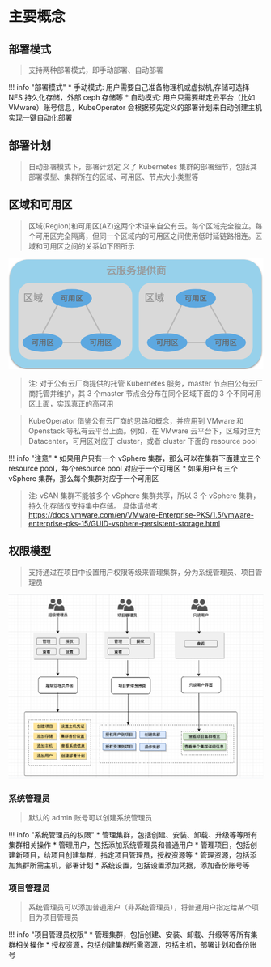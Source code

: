 # 主要概念

## 部署模式
> 支持两种部署模式，即手动部署、自动部署

!!! info "部署模式"
    * 手动模式: 用户需要自己准备物理机或虚拟机,存储可选择 NFS 持久化存储，外部 ceph 存储等
    * 自动模式: 用户只需要绑定云平台（比如 VMware）账号信息，KubeOperator 会根据预先定义的部署计划来自动创建主机实现一键自动化部署

## 部署计划
> 自动部署模式下，部署计划定 义了 Kubernetes 集群的部署细节，包括其部署模型、集群所在的区域、可用区、节点大小类型等

## 区域和可用区
> 区域(Region)和可用区(AZ)这两个术语来自公有云。每个区域完全独立。每个可用区完全隔离，但同一个区域内的可用区之间使用低时延链路相连。区域和可用区之间的关系如下图所示

![region-zone](./img/region.png)

> 注: 对于公有云厂商提供的托管 Kubernetes 服务，master 节点由公有云厂商托管并维护，其 3 个master 节点会分布在同个区域下面的 3 个不同可用区上面，实现真正的高可用

> KubeOperator 借鉴公有云厂商的思路和概念，并应用到 VMware 和 Openstack 等私有云平台上面。例如，在 VMware 云平台下，区域对应为 Datacenter，可用区对应于 cluster，或者 cluster 下面的 resource pool

!!! info "注意"
    * 如果用户只有一个 vSphere 集群，那么可以在集群下面建立三个 resource pool，每个resource pool 对应于一个可用区
    * 如果用户有三个 vSphere 集群，那么每个集群对应于一个可用区

> 注: vSAN 集群不能被多个 vSphere 集群共享，所以 3 个 vSphere 集群，持久化存储仅支持集中存储。 具体请参考: https://docs.vmware.com/en/VMware-Enterprise-PKS/1.5/vmware-enterprise-pks-15/GUID-vsphere-persistent-storage.html

## 权限模型
> 支持通过在项目中设置用户权限等级来管理集群，分为系统管理员、项目管理员

![user-model](./img/user-model.png)

### 系统管理员
> 默认的 admin 账号可以创建系统管理员 

!!! info "系统管理员的权限"
    * 管理集群，包括创建、安装、卸载、升级等等所有集群相关操作
    * 管理用户，包括添加系统管理员和普通用户
    * 管理项目，包括创建新项目，给项目创建集群，指定项目管理员，授权资源等
    * 管理资源，包括添加集群所需主机，部署计划
    * 系统设置，包括设置添加凭据，添加备份账号等

### 项目管理员
> 系统管理员可以添加普通用户（非系统管理员），将普通用户指定给某个项目为项目管理员

!!! info "项目管理员权限"
    * 管理集群，包括创建、安装、卸载、升级等等所有集群相关操作
    * 授权资源，包括创建集群所需资源，包括主机，部署计划和备份账号
